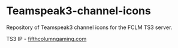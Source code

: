Teamspeak3-channel-icons
========================

Repository of Teamspeak3 channel icons for the FCLM TS3 server.

TS3 IP - [fifthcolumngaming.com](ts3server://fifthcolumngaming.com?port=9987)
